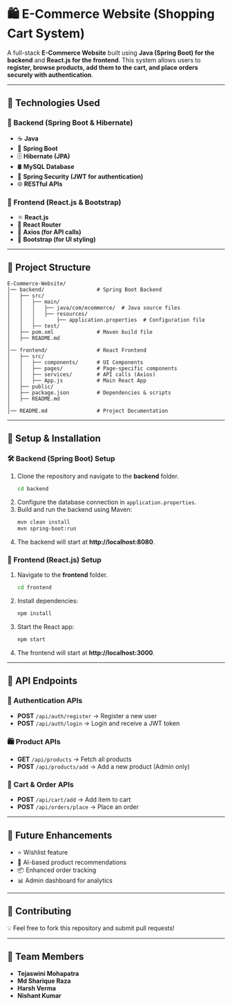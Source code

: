 # 🛍️ E-Commerce Website (Shopping Cart System)
A full-stack **E-Commerce Website** built using **Java (Spring Boot) for the backend** and **React.js for the frontend**. This system allows users to **register, browse products, add them to the cart, and place orders securely with authentication**.

---

## 📌 Technologies Used

### 🔹 Backend (Spring Boot & Hibernate)
- ☕ **Java**
- 🚀 **Spring Boot**
- 🗄 **Hibernate (JPA)**
- 🛢 **MySQL Database**
- 🔐 **Spring Security (JWT for authentication)**
- 🌐 **RESTful APIs**

### 🔹 Frontend (React.js & Bootstrap)
- ⚛️ **React.js**
- 🔀 **React Router**
- 📡 **Axios (for API calls)**
- 🎨 **Bootstrap (for UI styling)**

---

## 📂 Project Structure

```
E-Commerce-Website/
│── backend/                 # Spring Boot Backend
│   ├── src/
│   │   ├── main/
│   │   │   ├── java/com/ecommerce/  # Java source files
│   │   │   ├── resources/
│   │   │       ├── application.properties  # Configuration file
│   │   ├── test/
│   ├── pom.xml              # Maven build file
│   ├── README.md
│
│── frontend/                # React Frontend
│   ├── src/
│   │   ├── components/      # UI Components
│   │   ├── pages/           # Page-specific components
│   │   ├── services/        # API calls (Axios)
│   │   ├── App.js           # Main React App
│   ├── public/
│   ├── package.json         # Dependencies & scripts
│   ├── README.md
│
│── README.md                # Project Documentation
```

---

## 🔧 Setup & Installation

### 🛠 Backend (Spring Boot) Setup
1. Clone the repository and navigate to the **backend** folder.
   ```sh
   cd backend
   ```
2. Configure the database connection in `application.properties`.
3. Build and run the backend using Maven:
   ```sh
   mvn clean install
   mvn spring-boot:run
   ```
4. The backend will start at **http://localhost:8080**.

### 🎨 Frontend (React.js) Setup
1. Navigate to the **frontend** folder.
   ```sh
   cd frontend
   ```
2. Install dependencies:
   ```sh
   npm install
   ```
3. Start the React app:
   ```sh
   npm start
   ```
4. The frontend will start at **http://localhost:3000**.

---

## 📡 API Endpoints

### 🔑 Authentication APIs
- **POST** `/api/auth/register` → Register a new user
- **POST** `/api/auth/login` → Login and receive a JWT token

### 🛍️ Product APIs
- **GET** `/api/products` → Fetch all products
- **POST** `/api/products/add` → Add a new product (Admin only)

### 🛒 Cart & Order APIs
- **POST** `/api/cart/add` → Add item to cart
- **POST** `/api/orders/place` → Place an order

---

## 🚀 Future Enhancements
- ⭐ Wishlist feature
- 🤖 AI-based product recommendations
- 📦 Enhanced order tracking
- 📊 Admin dashboard for analytics

---

## 🤝 Contributing
💡 Feel free to fork this repository and submit pull requests!

---

## 👥 Team Members
- **Tejaswini Mohapatra** 
- **Md Sharique Raza**
- **Harsh Verma**
- **Nishant Kumar** 

